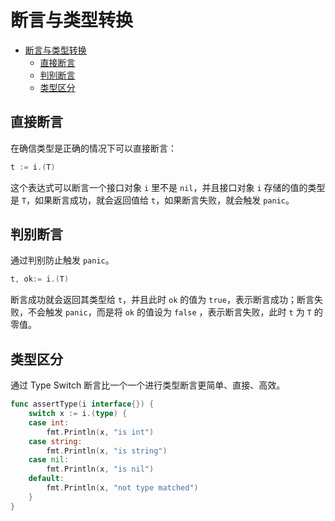 # 断言与类型转换

- [断言与类型转换](#断言与类型转换)
  - [直接断言](#直接断言)
  - [判别断言](#判别断言)
  - [类型区分](#类型区分)

## 直接断言

在确信类型是正确的情况下可以直接断言：

```go
t := i.(T)
```

这个表达式可以断言一个接口对象 `i` 里不是 `nil`，并且接口对象 `i` 存储的值的类型是 `T`，如果断言成功，就会返回值给 `t`，如果断言失败，就会触发 `panic`。

## 判别断言

通过判别防止触发 `panic`。

```go
t, ok:= i.(T)
```

断言成功就会返回其类型给 `t`，并且此时 `ok` 的值为 `true`，表示断言成功；断言失败，不会触发 `panic`，而是将 `ok` 的值设为 `false` ，表示断言失败，此时 `t` 为 `T` 的零值。

## 类型区分

通过 Type Switch 断言比一个一个进行类型断言更简单、直接、高效。

```go
func assertType(i interface{}) {
    switch x := i.(type) {
    case int:
        fmt.Println(x, "is int")
    case string:
        fmt.Println(x, "is string")
    case nil:
        fmt.Println(x, "is nil")
    default:
        fmt.Println(x, "not type matched")
    }
}
```
